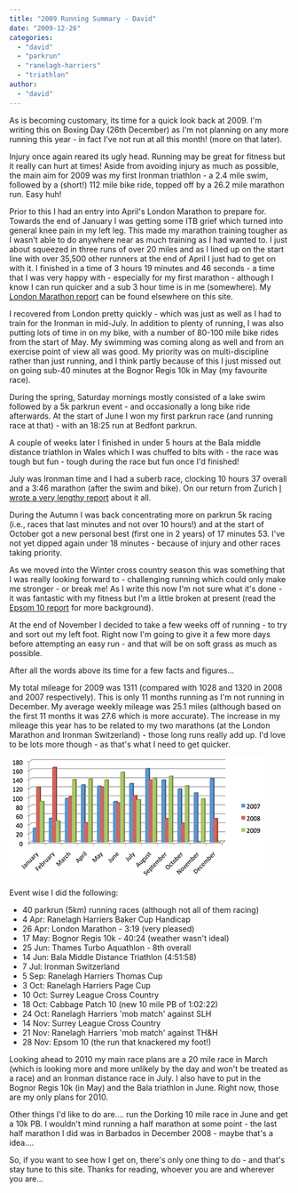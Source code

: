 ```yaml
---
title: "2009 Running Summary - David"
date: "2009-12-26"
categories: 
  - "david"
  - "parkrun"
  - "ranelagh-harriers"
  - "triathlon"
author: 
  - "david"
---
```


As is becoming customary, its time for a quick look back at 2009. I'm writing this on Boxing Day (26th December) as I'm not planning on any more running this year - in fact I've not run at all this month! (more on that later).

Injury once again reared its ugly head. Running may be great for fitness but it really can hurt at times! Aside from avoiding injury as much as possible, the main aim for 2009 was my first Ironman triathlon - a 2.4 mile swim, followed by a (short!) 112 mile bike ride, topped off by a 26.2 mile marathon run. Easy huh!

Prior to this I had an entry into April's London Marathon to prepare for. Towards the end of January I was getting some ITB grief which turned into general knee pain in my left leg. This made my marathon training tougher as I wasn't able to do anywhere near as much training as I had wanted to. I just about squeezed in three runs of over 20 miles and as I lined up on the start line with over 35,500 other runners at the end of April I just had to get on with it. I finished in a time of 3 hours 19 minutes and 46 seconds - a time that I was very happy with - especially for my first marathon - although I know I can run quicker and a sub 3 hour time is in me (somewhere). My [London Marathon report](/2009/04/london-marathon-2009/) can be found elsewhere on this site.

I recovered from London pretty quickly - which was just as well as I had to train for the Ironman in mid-July. In addition to plenty of running, I was also putting lots of time in on my bike, with a number of 80-100 mile bike rides from the start of May. My swimming was coming along as well and from an exercise point of view all was good. My priority was on multi-discipline rather than just running, and I think partly because of this I just missed out on going sub-40 minutes at the Bognor Regis 10k in May (my favourite race).

During the spring, Saturday mornings mostly consisted of a lake swim followed by a 5k parkrun event - and occasionally a long bike ride afterwards. At the start of June I won my first parkrun race (and running race at that) - with an 18:25 run at Bedfont parkrun.

A couple of weeks later I finished in under 5 hours at the Bala middle distance triathlon in Wales which I was chuffed to bits with - the race was tough but fun - tough during the race but fun once I'd finished!

July was Ironman time and I had a suberb race, clocking 10 hours 37 overall and a 3:46 marathon (after the swim and bike). On our return from Zurich [I wrote a very lengthy report](/ironman-switzerland-2009-before-the-race/) about it all.

During the Autumn I was back concentrating more on parkrun 5k racing (i.e., races that last minutes and not over 10 hours!) and at the start of October got a new personal best (first one in 2 years) of 17 minutes 53. I've not yet dipped again under 18 minutes - because of injury and other races taking priority.

As we moved into the Winter cross country season this was something that I was really looking forward to - challenging running which could only make me stronger - or break me! As I write this now I'm not sure what it's done - it was fantastic with my fitness but I'm a little broken at present (read the [Epsom 10 report](/2009/11/epsom-10-22-november-2009/) for more background).

At the end of November I decided to take a few weeks off of running - to try and sort out my left foot. Right now I'm going to give it a few more days before attempting an easy run - and that will be on soft grass as much as possible.

After all the words above its time for a few facts and figures...

My total mileage for 2009 was 1311 (compared with 1028 and 1320 in 2008 and 2007 respectively). This is only 11 months running as I'm not running in December. My average weekly mileage was 25.1 miles (although based on the first 11 months it was 27.6 which is more accurate). The increase in my mileage this year has to be related to my two marathons (at the London Marathon and Ironman Switzerland) - those long runs really add up. I'd love to be lots more though - as that's what I need to get quicker.

![](/images/2009/2009-12-month_mileage_david_07-09.gif)

Event wise I did the following:

- 40 parkrun (5km) running races (although not all of them racing)
- 4 Apr: Ranelagh Harriers Baker Cup Handicap
- 26 Apr: London Marathon - 3:19 (very pleased)
- 17 May: Bognor Regis 10k - 40:24 (weather wasn't ideal)
- 25 Jun: Thames Turbo Aquathlon - 8th overall
- 14 Jun: Bala Middle Distance Triathlon (4:51:58)
- 7 Jul: Ironman Switzerland
- 5 Sep: Ranelagh Harriers Thomas Cup
- 3 Oct: Ranelagh Harriers Page Cup
- 10 Oct: Surrey League Cross Country
- 18 Oct: Cabbage Patch 10 (new 10 mile PB of 1:02:22)
- 24 Oct: Ranelagh Harriers 'mob match' against SLH
- 14 Nov: Surrey League Cross Country
- 21 Nov: Ranelagh Harriers 'mob match' against TH&H
- 28 Nov: Epsom 10 (the run that knackered my foot!)

Looking ahead to 2010 my main race plans are a 20 mile race in March (which is looking more and more unlikely by the day and won't be treated as a race) and an Ironman distance race in July. I also have to put in the Bognor Regis 10k (in May) and the Bala triathlon in June. Right now, those are my only plans for 2010.

Other things I'd like to do are.... run the Dorking 10 mile race in June and get a 10k PB. I wouldn't mind running a half marathon at some point - the last half marathon I did was in Barbados in December 2008 - maybe that's a idea....

So, if you want to see how I get on, there's only one thing to do - and that's stay tune to this site. Thanks for reading, whoever you are and wherever you are...
